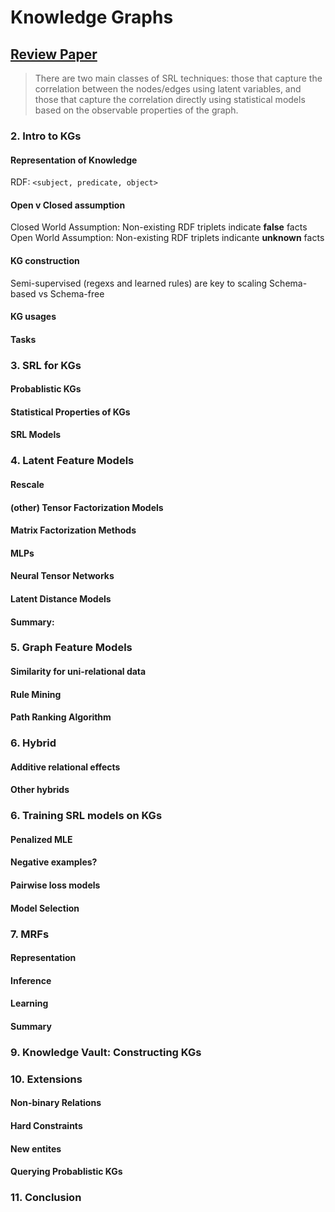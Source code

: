 # Knowledge Graphs
## [Review Paper](https://arxiv.org/pdf/1503.00759.pdf)
> There are two main classes of SRL techniques: those that capture the correlation between the nodes/edges using latent variables, and those that capture the correlation directly using statistical models based on the observable properties of the graph.

### 2. Intro to KGs
#### Representation of Knowledge
RDF: `<subject, predicate, object>`
#### Open v Closed assumption
Closed World Assumption: Non-existing RDF triplets indicate **false** facts
Open World Assumption: Non-existing RDF triplets indicante **unknown** facts
#### KG construction
Semi-supervised (regexs and learned rules) are key to scaling
Schema-based vs Schema-free
#### KG usages
#### Tasks

### 3. SRL for KGs
#### Probablistic KGs
#### Statistical Properties of KGs
#### SRL Models

### 4. Latent Feature Models
#### Rescale
#### (other) Tensor Factorization Models
#### Matrix Factorization Methods
#### MLPs
#### Neural Tensor Networks
#### Latent Distance Models
#### Summary:

### 5. Graph Feature Models
#### Similarity for uni-relational data
#### Rule Mining
#### Path Ranking Algorithm

### 6. Hybrid
#### Additive relational effects
#### Other hybrids

### 6. Training SRL models on KGs
#### Penalized MLE
#### Negative examples?
#### Pairwise loss models
#### Model Selection

### 7. MRFs
#### Representation
#### Inference
#### Learning
#### Summary

### 9. Knowledge Vault: Constructing KGs

### 10. Extensions
#### Non-binary Relations
#### Hard Constraints
#### New entites
#### Querying Probablistic KGs

### 11. Conclusion
